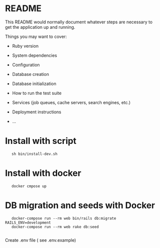 # README

This README would normally document whatever steps are necessary to get the
application up and running.

Things you may want to cover:

* Ruby version

* System dependencies

* Configuration

* Database creation

* Database initialization

* How to run the test suite

* Services (job queues, cache servers, search engines, etc.)

* Deployment instructions

* ...

# Install with script

```
   sh bin/install-dev.sh
```

# Install with docker

```
   docker cmpose up
```

# DB migration and seeds with Docker

```
   docker-compose run --rm web bin/rails db:migrate RAILS_ENV=development
   docker-compose run --rm web rake db:seed
    
```

Create .env file ( see .env.example)